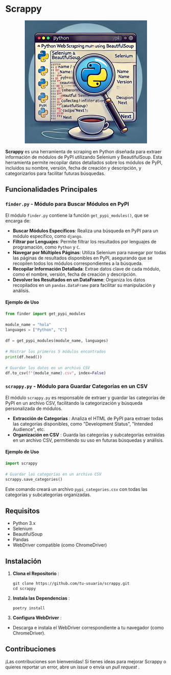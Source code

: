 # Scrappy

<p align="center">
  <img src="./image/README/1725227622704.png" alt="Scrappy" />
</p>


**Scrappy** es una herramienta de scraping en Python diseñada para extraer información de módulos de PyPI utilizando Selenium y BeautifulSoup. Esta herramienta permite recopilar datos detallados sobre los módulos de PyPI, incluidos su nombre, versión, fecha de creación y descripción, y categorizarlos para facilitar futuras búsquedas.

## Funcionalidades Principales

### `finder.py` - Módulo para Buscar Módulos en PyPI

El módulo `finder.py` contiene la función `get_pypi_modules()`, que se encarga de:

- **Buscar Módulos Específicos**: Realiza una búsqueda en PyPI para un módulo específico, como `django`.
- **Filtrar por Lenguajes**: Permite filtrar los resultados por lenguajes de programación, como `Python` y `C`.
- **Navegar por Múltiples Páginas**: Utiliza Selenium para navegar por todas las páginas de resultados disponibles en PyPI, asegurando que se recopilen todos los módulos correspondientes a la búsqueda.
- **Recopilar Información Detallada**: Extrae datos clave de cada módulo, como el nombre, versión, fecha de creación y descripción.
- **Devolver los Resultados en un DataFrame**: Organiza los datos recopilados en un `pandas.DataFrame` para facilitar su manipulación y análisis.

#### Ejemplo de Uso

```python
from finder import get_pypi_modules

module_name = "hola"
languages = ["Python", "C"]

df = get_pypi_modules(module_name, languages)

# Mostrar los primeros 5 módulos encontrados
print(df.head())

# Guardar los datos en un archivo CSV
df.to_csv(f"{module_name}.csv", index=False)
```

### `scrappy.py` - Módulo para Guardar Categorías en un CSV

El módulo `scrappy.py` es responsable de extraer y guardar las categorías de PyPI en un archivo CSV, facilitando la categorización y búsqueda personalizada de módulos.

* **Extracción de Categorías** : Analiza el HTML de PyPI para extraer todas las categorías disponibles, como "Development Status", "Intended Audience", etc.
* **Organización en CSV** : Guarda las categorías y subcategorías extraídas en un archivo CSV, permitiendo su uso en futuras búsquedas y análisis.

#### Ejemplo de Uso

```python
import scrappy

# Guardar las categorías en un archivo CSV
scrappy.save_categories()

```

Este comando creará un archivo `pypi_categories.csv` con todas las categorías y subcategorías organizadas.

## Requisitos

* Python 3.x
* Selenium
* BeautifulSoup
* Pandas
* WebDriver compatible (como ChromeDriver)

## Instalación

1. **Clona el Repositorio** :

   ```
   git clone https://github.com/tu-usuario/scrappy.git
   cd scrappy

   ```
2. **Instala las Dependencias** :

   ```
   poetry install
   ```
3. **Configura WebDriver** :

* Descarga e instala el WebDriver correspondiente a tu navegador (como ChromeDriver).

## Contribuciones

¡Las contribuciones son bienvenidas! Si tienes ideas para mejorar Scrappy o quieres reportar un error, abre un *issue* o envía un  *pull request* .
